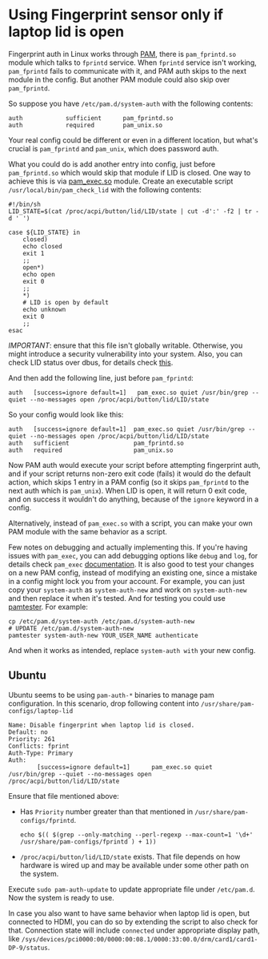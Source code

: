 # Using Fingerprint sensor only if laptop lid is open

Fingerprint auth in Linux works through [PAM](https://en.wikipedia.org/wiki/Linux_PAM), there is `pam_fprintd.so` module which talks to `fprintd` service. When `fprintd` service isn't working, `pam_fprintd` fails to communicate with it, and PAM auth skips to the next module in the config. But another PAM module could also skip over `pam_fprintd`.

So suppose you have `/etc/pam.d/system-auth` with the following contents:

```
auth            sufficient      pam_fprintd.so
auth            required        pam_unix.so
```
Your real config could be different or even in a different location, but what's crucial is `pam_fprintd` and `pam_unix`, which does password auth.

What you could do is add another entry into config, just before `pam_fprintd.so` which would skip that module if LID is closed. One way to achieve this is via [pam_exec.so](https://man7.org/linux/man-pages/man8/pam_exec.8.html) module. Create an executable script `/usr/local/bin/pam_check_lid` with the following contents:

```
#!/bin/sh
LID_STATE=$(cat /proc/acpi/button/lid/LID/state | cut -d':' -f2 | tr -d ' ')

case ${LID_STATE} in
    closed)
    echo closed
    exit 1
    ;;
    open*)
    echo open
    exit 0
    ;;
    *)
    # LID is open by default
    echo unknown
    exit 0
    ;;
esac
```

*IMPORTANT*: ensure that this file isn't globally writable. Otherwise, you might introduce a security vulnerability into your system. Also, you can check LID status over dbus, for details check [this](https://unix.stackexchange.com/a/551220/147806).

And then add the following line, just before `pam_fprintd`:

```
auth   [success=ignore default=1]   pam_exec.so quiet /usr/bin/grep --quiet --no-messages open /proc/acpi/button/lid/LID/state
```

So your config would look like this:

```
auth   [success=ignore default=1]  pam_exec.so quiet /usr/bin/grep --quiet --no-messages open /proc/acpi/button/lid/LID/state
auth   sufficient                  pam_fprintd.so
auth   required                    pam_unix.so
```

Now PAM auth would execute your script before attempting fingerprint auth, and if your script returns non-zero exit code (fails) it would do the default action, which skips 1 entry in a PAM config (so it skips `pam_fprintd` to the next auth which is `pam_unix`). When LID is open, it will return 0 exit code, and on success it wouldn't do anything, because of the `ignore` keyword in a config.

Alternatively, instead of `pam_exec.so` with a script, you can make your own PAM module with the same behavior as a script.

Few notes on debugging and actually implementing this. If you're having issues with `pam_exec`, you can add debugging options like `debug` and `log`, for details check `pam_exec` [documentation](https://man7.org/linux/man-pages/man8/pam_exec.8.html). It is also good to test your changes on a new PAM config, instead of modifying an existing one, since a mistake in a config might lock you from your account. For example, you can just copy your `system-auth` as `system-auth-new` and work on `system-auth-new` and then replace it when it's tested. And for testing you could use [pamtester](https://pamtester.sourceforge.net/). For example:

```
cp /etc/pam.d/system-auth /etc/pam.d/system-auth-new
# UPDATE /etc/pam.d/system-auth-new
pamtester system-auth-new YOUR_USER_NAME authenticate
```

And when it works as intended, replace `system-auth with` your new config.

## Ubuntu
Ubuntu seems to be using `pam-auth-*` binaries to manage pam configuration. In this scenario, drop following content into `/usr/share/pam-configs/laptop-lid`

```
Name: Disable fingerprint when laptop lid is closed.
Default: no
Priority: 261
Conflicts: fprint
Auth-Type: Primary
Auth:
        [success=ignore default=1]      pam_exec.so quiet /usr/bin/grep --quiet --no-messages open /proc/acpi/button/lid/LID/state
```

Ensure that file mentioned above:

* Has `Priority` number greater than that mentioned in `/usr/share/pam-configs/fprintd`.

    ```
    echo $(( $(grep --only-matching --perl-regexp --max-count=1 '\d+' /usr/share/pam-configs/fprintd ) + 1))
    ```
* `/proc/acpi/button/lid/LID/state` exists. That file depends on how hardware is wired up and may be available under some other path on the system.

Execute `sudo pam-auth-update` to update appropriate file under `/etc/pam.d`. Now the system is ready to use.

In case you also want to have same behavior when laptop lid is open, but connected to HDMI, you can do so by extending the script to also check for that. Connection state will include `connected` under appropriate display path, like `/sys/devices/pci0000:00/0000:00:08.1/0000:33:00.0/drm/card1/card1-DP-9/status`.
